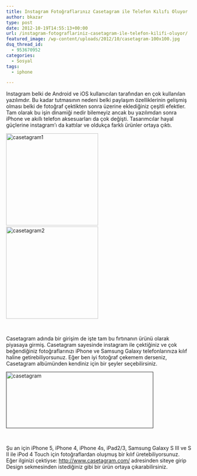 ```yaml
---
title: Instagram Fotoğraflarınız Casetagram ile Telefon Kılıfı Oluyor
author: bkazar
type: post
date: 2012-10-19T14:55:13+00:00
url: /instagram-fotograflariniz-casetagram-ile-telefon-kilifi-oluyor/
featured_image: /wp-content/uploads/2012/10/casetagram-100x100.jpg
dsq_thread_id:
  - 953670952
categories:
  - Sosyal
tags:
  - iphone

---
```

Instagram belki de Android ve iOS kullanıcıları tarafından en çok kullanılan yazılımdır. Bu kadar tutmasının nedeni belki paylaşım özelliklerinin gelişmiş olması belki de fotoğraf çektikten sonra üzerine eklediğiniz çeşitli efektler. Tam olarak bu işin dinamiği nedir bilemeyiz ancak bu yazılımdan sonra iPhone ve akıllı telefon aksesuarları da çok değişti. Tasarımcılar hayal güçlerine instagram’ı da kattılar ve oldukça farklı ürünler ortaya çıktı.

<a href="https://www.murekkep.org/instagram-fotograflariniz-casetagram-ile-telefon-kilifi-oluyor-8647/casetagram1" rel="attachment wp-att-8654"><img class="alignnone size-medium wp-image-8654" title="casetagram1" src="https://www.murekkep.org/wp-content/uploads/2012/10/casetagram1-250x250.jpg" alt="casetagram1" width="250" height="250" srcset="https://www.murekkep.org/wp-content/uploads/2012/10/casetagram1-250x250.jpg 250w, https://www.murekkep.org/wp-content/uploads/2012/10/casetagram1-150x150.jpg 150w, https://www.murekkep.org/wp-content/uploads/2012/10/casetagram1-400x400.jpg 400w, https://www.murekkep.org/wp-content/uploads/2012/10/casetagram1-100x100.jpg 100w, https://www.murekkep.org/wp-content/uploads/2012/10/casetagram1-50x50.jpg 50w, https://www.murekkep.org/wp-content/uploads/2012/10/casetagram1-125x125.jpg 125w, https://www.murekkep.org/wp-content/uploads/2012/10/casetagram1.jpg 560w" sizes="(max-width: 250px) 100vw, 250px" /></a>                               <img class="alignnone size-medium wp-image-8655" title="casetagram2" src="https://www.murekkep.org/wp-content/uploads/2012/10/casetagram2-250x250.jpg" alt="casetagram2" width="250" height="250" srcset="https://www.murekkep.org/wp-content/uploads/2012/10/casetagram2-250x250.jpg 250w, https://www.murekkep.org/wp-content/uploads/2012/10/casetagram2-150x150.jpg 150w, https://www.murekkep.org/wp-content/uploads/2012/10/casetagram2-400x400.jpg 400w, https://www.murekkep.org/wp-content/uploads/2012/10/casetagram2-100x100.jpg 100w, https://www.murekkep.org/wp-content/uploads/2012/10/casetagram2-50x50.jpg 50w, https://www.murekkep.org/wp-content/uploads/2012/10/casetagram2-125x125.jpg 125w, https://www.murekkep.org/wp-content/uploads/2012/10/casetagram2.jpg 560w" sizes="(max-width: 250px) 100vw, 250px" />

&nbsp;

Casetagram adında bir girişim de işte tam bu fırtınanın ürünü olarak piyasaya girmiş. Casetagram sayesinde instagram ile çektiğiniz ve çok beğendiğiniz fotoğraflarınızı iPhone ve Samsung Galaxy telefonlarınıza kılıf haline getirebiliyorsunuz. Eğer ben iyi fotoğraf çekemem derseniz, Casetagram albümünden kendiniz için bir şeyler seçebilirsiniz.

[<img class="aligncenter size-large wp-image-8648" title="casetagram" src="https://www.murekkep.org/wp-content/uploads/2012/10/casetagram-400x153.jpg" alt="casetagram" width="400" height="153" srcset="https://www.murekkep.org/wp-content/uploads/2012/10/casetagram-400x153.jpg 400w, https://www.murekkep.org/wp-content/uploads/2012/10/casetagram-50x19.jpg 50w, https://www.murekkep.org/wp-content/uploads/2012/10/casetagram-300x115.jpg 300w, https://www.murekkep.org/wp-content/uploads/2012/10/casetagram.jpg 1291w" sizes="(max-width: 400px) 100vw, 400px" />]()

&nbsp;

Şu an için iPhone 5, iPhone 4, iPhone 4s, iPad2/3, Samsung Galaxy S III ve S II ile iPod 4 Touch için fotoğraflardan oluşmuş bir kılıf üretebiliyorsunuz. Eğer ilginizi çektiyse: <http://www.casetagram.com/> adresinden siteye girip Design sekmesinden istediğiniz gibi bir ürün ortaya çıkarabilirsiniz.